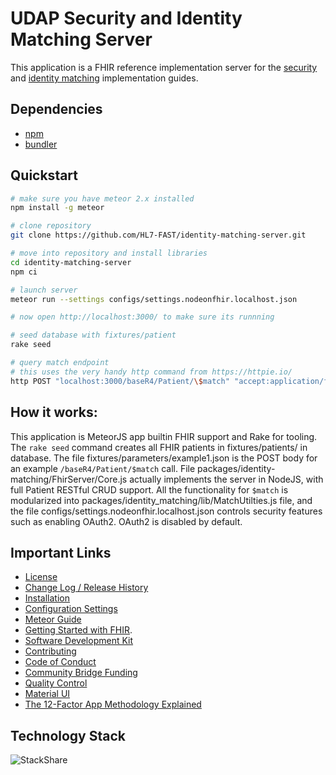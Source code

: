 # UDAP Security and Identity Matching Server

This application is a FHIR reference implementation server for the [security](http://build.fhir.org/ig/HL7/fhir-udap-security-ig/) and [identity matching](http://build.fhir.org/ig/HL7/fhir-identity-matching-ig/) implementation guides.

## Dependencies
 - [npm](https://www.npmjs.com/)
 - [bundler](https://bundler.io/)

## Quickstart
```bash
# make sure you have meteor 2.x installed
npm install -g meteor

# clone repository
git clone https://github.com/HL7-FAST/identity-matching-server.git

# move into repository and install libraries
cd identity-matching-server
npm ci

# launch server
meteor run --settings configs/settings.nodeonfhir.localhost.json

# now open http://localhost:3000/ to make sure its runnning

# seed database with fixtures/patient
rake seed

# query match endpoint
# this uses the very handy http command from https://httpie.io/
http POST "localhost:3000/baseR4/Patient/\$match" "accept:application/fhir+json" @fixtures/parameters/example1.json
```

## How it works:

This application is MeteorJS app builtin FHIR support and Rake for tooling. The `rake seed` command creates all FHIR patients in fixtures/patients/ in database. The file fixtures/parameters/example1.json is the POST body for an example `/baseR4/Patient/$match` call. File packages/identity-matching/FhirServer/Core.js actually implements the server in NodeJS, with full Patient RESTful CRUD support. All the functionality for `$match` is modularized into packages/identity_matching/lib/MatchUtilties.js file, and the file configs/settings.nodeonfhir.localhost.json controls security features such as enabling OAuth2. OAuth2 is disabled by default.

## Important Links
- [License](https://github.com/symptomatic/node-on-fhir/blob/master/LICENSE.md)  
- [Change Log / Release History](https://github.com/symptomatic/node-on-fhir/releases)  
- [Installation](https://github.com/symptomatic/node-on-fhir/blob/master/INSTALLATION.md)  
- [Configuration Settings](https://github.com/symptomatic/node-on-fhir/blob/master/API.md)  
- [Meteor Guide](https://guide.meteor.com/) 
- [Getting Started with FHIR](https://www.hl7.org/fhir/modules.html). 
- [Software Development Kit](https://github.com/symptomatic/software-development-kit)  
- [Contributing](https://github.com/symptomatic/node-on-fhir/blob/master/CONTRIBUTING.md)  
- [Code of Conduct](https://github.com/symptomatic/node-on-fhir/blob/master/CODE_OF_CONDUCT.md)  
- [Community Bridge Funding](https://funding.communitybridge.org/projects/node-on-fhir)  
- [Quality Control](https://circleci.com/gh/symptomatic/node-on-fhir)  
- [Material UI](https://material-ui.com/store/) 
- [The 12-Factor App Methodology Explained](https://www.bmc.com/blogs/twelve-factor-app/)  


## Technology Stack

![StackShare](https://user-images.githubusercontent.com/675910/143241422-a9d13558-0665-4e87-8f25-8257b4fcd393.png)

